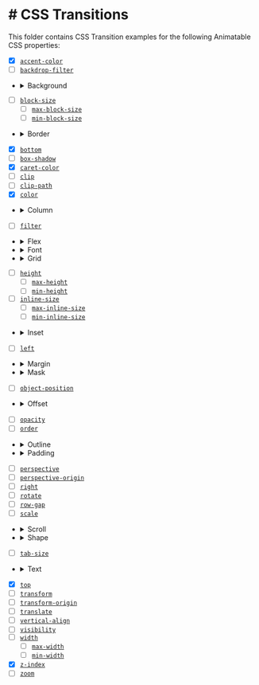 # # CSS Transitions

This folder contains CSS Transition examples for the following Animatable CSS properties:

- [x] [`accent-color`](./accent-color.html)
- [ ] [`backdrop-filter`](./backdrop-filter.html)
- <details><summary>Background</summary>

    - [ ] [`background`](./background.html)
    - [x] [`background-color`](./background-color.html)
    - [ ] [`background-position`](./background-position.html)
    - [ ] [`background-size`](./background-size.html)
  </details>
- [ ] [`block-size`](./block-size.html)
    - [ ] [`max-block-size`](./max-block-size.html)
    - [ ] [`min-block-size`](./min-block-size.html)
- <details><summary>Border</summary>

    - [ ] [`border`](./border.html)
        - [ ] [`border-bottom`](./border-bottom.html)
        - [ ] [`border-left`](./border-left.html)
        - [ ] [`border-right`](./border-right.html)
        - [ ] [`border-top`](./border-top.html)
        - [x] [`border-color`](./border-color.html)
            - [ ] [`border-bottom-color`](./border-bottom-color.html)
            - [ ] [`border-left-color`](./border-left-color.html)
            - [ ] [`border-right-color`](./border-right-color.html)
            - [ ] [`border-top-color`](./border-top-color.html)
        - [x] [`border-width`](./border-width.html)
            - [ ] [`border-bottom-width`](./border-bottom-width.html)
            - [ ] [`border-left-width`](./border-left-width.html)
            - [ ] [`border-right-width`](./border-right-width.html)
            - [ ] [`border-top-width`](./border-top-width.html)
        - <details><summary>Border Radius</summary>

            - [x] [`border-radius`](./border-radius.html)
            - [ ] [`border-bottom-left-radius`](./border-bottom-left-radius.html)
            - [ ] [`border-bottom-right-radius`](./border-bottom-right-radius.html)
            - [ ] [`border-end-end-radius`](./border-end-end-radius.html)
            - [ ] [`border-end-start-radius`](./border-end-start-radius.html)
            - [ ] [`border-start-end-radius`](./border-start-end-radius.html)
            - [ ] [`border-start-start-radius`](./border-start-start-radius.html)
            - [ ] [`border-top-left-radius`](./border-top-left-radius.html)
            - [ ] [`border-top-right-radius`](./border-top-right-radius.html)
          </details>
        - <details><summary>Border Block</summary>

            - [ ] [`border-block-end`](./border-block-end.html)
            - [ ] [`border-block-end-color`](./border-block-end-color.html)
            - [ ] [`border-block-end-width`](./border-block-end-width.html)
            - [ ] [`border-block-start`](./border-block-start.html)
            - [ ] [`border-block-start-color`](./border-block-start-color.html)
            - [ ] [`border-block-start-width`](./border-block-start-width.html)
          </details>
        - [ ] [`border-image-outset`](./border-image-outset.html)
        - [ ] [`border-image-slice`](./border-image-slice.html)
        - [ ] [`border-image-width`](./border-image-width.html)
        - <details><summary>Border Inline</summary>

            - [ ] [`border-inline-end`](./border-inline-end.html)
            - [ ] [`border-inline-end-color`](./border-inline-end-color.html)
            - [ ] [`border-inline-end-width`](./border-inline-end-width.html)
            - [ ] [`border-inline-start`](./border-inline-start.html)
            - [ ] [`border-inline-start-color`](./border-inline-start-color.html)
            - [ ] [`border-inline-start-width`](./border-inline-start-width.html)
  </details>
- [x] [`bottom`](./bottom.html)
- [ ] [`box-shadow`](./box-shadow.html)
- [x] [`caret-color`](./caret-color.html)
- [ ] [`clip`](./clip.html)
- [ ] [`clip-path`](./clip-path.html)
- [x] [`color`](./color.html)
- <details><summary>Column</summary>

    - [ ] [`column-count`](./column-count.html)
    - [ ] [`column-gap`](./column-gap.html)
    - [ ] [`column-rule`](./column-rule.html)
    - [ ] [`column-rule-color`](./column-rule-color.html)
    - [ ] [`column-rule-width`](./column-rule-width.html)
    - [ ] [`column-width`](./column-width.html)
    - [ ] [`columns`](./columns.html)
  </details>
- [ ] [`filter`](./filter.html)
- <details><summary>Flex</summary>

    - [ ] [`flex`](./flex.html)
    - [ ] [`flex-basis`](./flex-basis.html)
    - [ ] [`flex-grow`](./flex-grow.html)
    - [ ] [`flex-shrink`](./flex-shrink.html)
  </details>
- <details><summary>Font</summary>

    - [ ] [`font`](./font.html)
    - [x] [`font-size`](./font-size.html)
    - [ ] [`font-size-adjust`](./font-size-adjust.html)
    - [ ] [`font-stretch`](./font-stretch.html)
    - [ ] [`font-variation-settings`](./font-variation-settings.html)
    - [x] [`font-weight`](./font-weight.html)
    - [ ] [`letter-spacing`](./letter-spacing.html)
    - [ ] [`line-height`](./line-height.html)
    - [ ] [`word-spacing`](./word-spacing.html)
    </details>
- <details><summary>Grid</summary>

    - [ ] [`gap`](./gap.html)
    - [ ] [`grid-column-gap`](./grid-column-gap.html)
    - [ ] [`grid-gap`](./grid-gap.html)
    - [ ] [`grid-row-gap`](./grid-row-gap.html)
    - [ ] [`grid-template-columns`](./grid-template-columns.html)
    - [ ] [`grid-template-rows`](./grid-template-rows.html)
  </details>
- [ ] [`height`](./height.html)
    - [ ] [`max-height`](./max-height.html)
    - [ ] [`min-height`](./min-height.html)
- [ ] [`inline-size`](./inline-size.html)
    - [ ] [`max-inline-size`](./max-inline-size.html)
    - [ ] [`min-inline-size`](./min-inline-size.html)
- <details><summary>Inset</summary>

    - [ ] [`inset`](./inset.html)
    - [ ] [`inset-block`](./inset-block.html)
    - [ ] [`inset-block-end`](./inset-block-end.html)
    - [ ] [`inset-block-start`](./inset-block-start.html)
    - [ ] [`inset-inline`](./inset-inline.html)
    - [ ] [`inset-inline-end`](./inset-inline-end.html)
    - [ ] [`inset-inline-start`](./inset-inline-start.html)
  </details>
- [ ] [`left`](./left.html)
- <details><summary>Margin</summary>

    - [ ] [`margin`](./margin.html)
    - [ ] [`margin-block-end`](./margin-block-end.html)
    - [ ] [`margin-block-start`](./margin-block-start.html)
    - [ ] [`margin-bottom`](./margin-bottom.html)
    - [ ] [`margin-inline-end`](./margin-inline-end.html)
    - [ ] [`margin-inline-start`](./margin-inline-start.html)
    - [ ] [`margin-left`](./margin-left.html)
    - [ ] [`margin-right`](./margin-right.html)
    - [ ] [`margin-top`](./margin-top.html)
  </details>
- <details><summary>Mask</summary>

    - [ ] [`mask`](./mask.html)
    - [ ] [`mask-border`](./mask-border.html)
    - [ ] [`mask-position`](./mask-position.html)
    - [ ] [`mask-size`](./mask-size.html)
  </details>
- [ ] [`object-position`](./object-position.html)
- <details><summary>Offset</summary>

    - [ ] [`offset`](./offset.html)
    - [ ] [`offset-anchor`](./offset-anchor.html)
    - [ ] [`offset-distance`](./offset-distance.html)
    - [ ] [`offset-path`](./offset-path.html)
    - [ ] [`offset-position`](./offset-position.html)
    - [ ] [`offset-rotate`](./offset-rotate.html)
  </details>
- [ ] [`opacity`](./opacity.html)
- [ ] [`order`](./order.html)
- <details><summary>Outline</summary>

    - [ ] [`outline`](./outline.html)
    - [ ] [`outline-color`](./outline-color.html)
    - [ ] [`outline-offset`](./outline-offset.html)
    - [ ] [`outline-width`](./outline-width.html)
  </details>
- <details><summary>Padding</summary>

    - [ ] [`padding`](./padding.html)
    - [ ] [`padding-block-end`](./padding-block-end.html)
    - [ ] [`padding-block-start`](./padding-block-start.html)
    - [ ] [`padding-bottom`](./padding-bottom.html)
    - [ ] [`padding-inline-end`](./padding-inline-end.html)
    - [ ] [`padding-inline-start`](./padding-inline-start.html)
    - [ ] [`padding-left`](./padding-left.html)
    - [ ] [`padding-right`](./padding-right.html)
    - [ ] [`padding-top`](./padding-top.html)
  </details>
- [ ] [`perspective`](./perspective.html)
- [ ] [`perspective-origin`](./perspective-origin.html)
- [ ] [`right`](./right.html)
- [ ] [`rotate`](./rotate.html)
- [ ] [`row-gap`](./row-gap.html)
- [ ] [`scale`](./scale.html)
- <details><summary>Scroll</summary>

    - <details><summary>Scroll Margin</summary>

      - [ ] [`scroll-margin`](./scroll-margin.html)
      - [ ] [`scroll-margin-block`](./scroll-margin-block.html)
      - [ ] [`scroll-margin-block-end`](./scroll-margin-block-end.html)
      - [ ] [`scroll-margin-block-start`](./scroll-margin-block-start.html)
      - [ ] [`scroll-margin-bottom`](./scroll-margin-bottom.html)
      - [ ] [`scroll-margin-inline`](./scroll-margin-inline.html)
      - [ ] [`scroll-margin-inline-end`](./scroll-margin-inline-end.html)
      - [ ] [`scroll-margin-inline-start`](./scroll-margin-inline-start.html)
      - [ ] [`scroll-margin-left`](./scroll-margin-left.html)
      - [ ] [`scroll-margin-right`](./scroll-margin-right.html)
      - [ ] [`scroll-margin-top`](./scroll-margin-top.html)
    - <details><summary>Scroll Padding</summary>

      - [ ] [`scroll-padding`](./scroll-padding.html)
      - [ ] [`scroll-padding-block`](./scroll-padding-block.html)
      - [ ] [`scroll-padding-block-end`](./scroll-padding-block-end.html)
      - [ ] [`scroll-padding-block-start`](./scroll-padding-block-start.html)
      - [ ] [`scroll-padding-bottom`](./scroll-padding-bottom.html)
      - [ ] [`scroll-padding-inline`](./scroll-padding-inline.html)
      - [ ] [`scroll-padding-inline-end`](./scroll-padding-inline-end.html)
      - [ ] [`scroll-padding-inline-start`](./scroll-padding-inline-start.html)
      - [ ] [`scroll-padding-left`](./scroll-padding-left.html)
      - [ ] [`scroll-padding-right`](./scroll-padding-right.html)
      - [ ] [`scroll-padding-top`](./scroll-padding-top.html)
    - [ ] [`scroll-snap-coordinate`](./scroll-snap-coordinate.html)
    - [ ] [`scroll-snap-destination`](./scroll-snap-destination.html)
    - [ ] [`scrollbar-color`](./scrollbar-color.html)
    </details>
- <details><summary>Shape</summary>

    - [ ] [`shape-image-threshold`](./shape-image-threshold.html)
    - [ ] [`shape-margin`](./shape-margin.html)
    - [ ] [`shape-outside`](./shape-outside.html)
  </details>
- [ ] [`tab-size`](./tab-size.html)
- <details><summary>Text</summary>

    - [ ] [`text-decoration`](./text-decoration.html)
    - [ ] [`text-decoration-color`](./text-decoration-color.html)
    - [ ] [`text-decoration-thickness`](./text-decoration-thickness.html)
    - [ ] [`text-emphasis`](./text-emphasis.html)
    - [ ] [`text-emphasis-color`](./text-emphasis-color.html)
    - [ ] [`text-indent`](./text-indent.html)
    - [ ] [`text-shadow`](./text-shadow.html)
    - [ ] [`text-underline-offset`](./text-underline-offset.html)
  </details>
- [x] [`top`](./top.html)
- [ ] [`transform`](./transform.html)
- [ ] [`transform-origin`](./transform-origin.html)
- [ ] [`translate`](./translate.html)
- [ ] [`vertical-align`](./vertical-align.html)
- [ ] [`visibility`](./visibility.html)
- [ ] [`width`](./width.html)
    - [ ] [`max-width`](./max-width.html)
    - [ ] [`min-width`](./min-width.html)
- [x] [`z-index`](./z-index.html)
- [ ] [`zoom`](./zoom.html)
